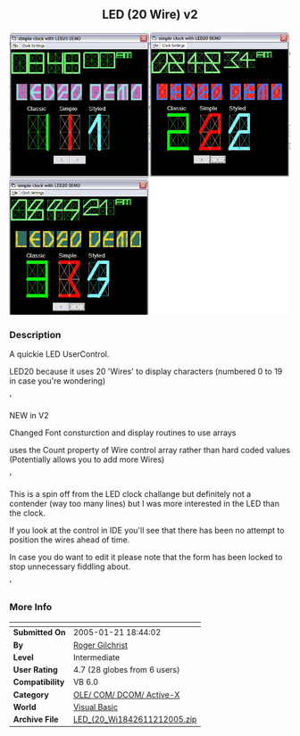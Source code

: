 ﻿<div align="center">

## LED \(20 Wire\) v2

<img src="PIC20051211843541674.jpg">
</div>

### Description

A quickie LED UserControl.

LED20 because it uses 20 'Wires' to display characters (numbered 0 to 19 in case you're wondering)

'

NEW in V2

Changed Font consturction and display routines to use arrays

uses the Count property of Wire control array rather than hard coded values (Potentially allows you to add more Wires)

'

This is a spin off from the LED clock challange but definitely not a contender (way too many lines) but I was more interested in the LED than the clock.

If you look at the control in IDE you'll see that there has been no attempt to position the wires ahead of time.

In case you do want to edit it please note that the form has been locked to stop unnecessary fiddling about.

'
 
### More Info
 


<span>             |<span>
---                |---
**Submitted On**   |2005-01-21 18:44:02
**By**             |[Roger Gilchrist](https://github.com/Planet-Source-Code/PSCIndex/blob/master/ByAuthor/roger-gilchrist.md)
**Level**          |Intermediate
**User Rating**    |4.7 (28 globes from 6 users)
**Compatibility**  |VB 6\.0
**Category**       |[OLE/ COM/ DCOM/ Active\-X](https://github.com/Planet-Source-Code/PSCIndex/blob/master/ByCategory/ole-com-dcom-active-x__1-29.md)
**World**          |[Visual Basic](https://github.com/Planet-Source-Code/PSCIndex/blob/master/ByWorld/visual-basic.md)
**Archive File**   |[LED\_\(20\_Wi1842611212005\.zip](https://github.com/Planet-Source-Code/roger-gilchrist-led-20-wire-v2__1-58424/archive/master.zip)








